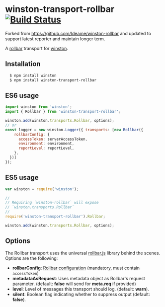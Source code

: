 # winston-transport-rollbar [![Build Status](https://secure.travis-ci.org/GorillaStack/winston-rollbar.png)](http://travis-ci.org/GorillaStack/winston-rollbar)

Forked from https://github.com/Ideame/winston-rollbar and updated to support latest reporter and maintain longer term.

A [rollbar](https://rollbar.com) transport for [winston](https://github.com/winstonjs/winston).

## Installation

``` sh
  $ npm install winston
  $ npm install winston-transport-rollbar
```

## ES6 usage
``` js
import winston from 'winston';
import { Rollbar } from 'winston-transport-rollbar';

winston.add(winston.transports.Rollbar, options);
// or
const logger = new winston.Logger({ transports: [new Rollbar({
    rollbarConfig: {
      accessToken: serverAccessToken,
      environment: environment,
      reportLevel: reportLevel,
    },
  })]
});
```

## ES5 usage

``` js
var winston = require('winston');

//
// Requiring `winston-rollbar` will expose
// `winston.transports.Rollbar`
//
require('winston-transport-rollbar').Rollbar;

winston.add(winston.transports.Rollbar, options);
```

## Options

The Rollbar transport uses the universal [rollbar.js](https://github.com/rollbar/rollbar.js) library behind the scenes.  Options are the following:

* **rollbarConfig**:        [Rollbar configuration](https://docs.rollbar.com/docs/nodejs) (mandatory, must contain `accessToken`)
* **metadataAsRequest**:    Uses metadata object as Rollbar's request parameter. (default: **false** will send for **meta.req** if provided)
* **level**:                Level of messages this transport should log. (default: **warn**).
* **silent**:               Boolean flag indicating whether to suppress output (default: **false**).
